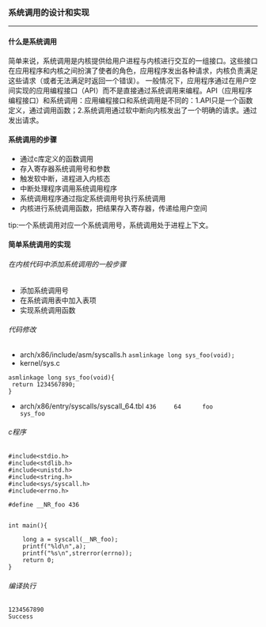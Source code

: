 ### 系统调用的设计和实现
---
#### 什么是系统调用
  简单来说，系统调用是内核提供给用户进程与内核进行交互的一组接口。这些接口在应用程序和内核之间扮演了使者的角色，应用程序发出各种请求，内核负责满足这些请求（或者无法满足时返回一个错误）。
  一般情况下，应用程序通过在用户空间实现的应用编程接口（API）而不是直接通过系统调用来编程。API（应用程序编程接口）和系统调用：应用编程接口和系统调用是不同的：1.API只是一个函数定义，通过调用函数；2.系统调用通过软中断向内核发出了一个明确的请求。通过发出请求。

#### 系统调用的步骤
- 通过c库定义的函数调用
- 存入寄存器系统调用号和参数
- 触发软中断，进程进入内核态
- 中断处理程序调用系统调用程序
- 系统调用程序通过指定系统调用号执行系统调用
- 内核进行系统调用函数，把结果存入寄存器，传递给用户空间

tip:一个系统调用对应一个系统调用号，系统调用处于进程上下文。

#### 简单系统调用的实现
###### 在内核代码中添加系统调用的一般步骤
- 添加系统调用号
- 在系统调用表中加入表项
- 实现系统调用函数

###### 代码修改
- arch/x86/include/asm/syscalls.h
`asmlinkage long sys_foo(void);`
- kernel/sys.c
```
asmlinkage long sys_foo(void){
 return 1234567890;
}
```
- arch/x86/entry/syscalls/syscall_64.tbl
`436     64      foo                     sys_foo`

###### c程序
```
#include<stdio.h>
#include<stdlib.h>
#include<unistd.h>
#include<string.h>
#include<sys/syscall.h>
#include<errno.h>

#define __NR_foo 436


int main(){

	long a = syscall(__NR_foo);
	printf("%ld\n",a);
	printf("%s\n",strerror(errno));
	return 0;
}
```
###### 编译执行
```
1234567890
Success
```









